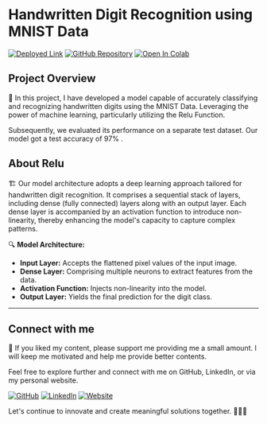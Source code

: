 # Handwritten Digit Recognition using MNIST Data

[![Deployed Link](https://img.shields.io/badge/Deployed_Link-Streamlit-blue?style=flat-square)](https://handwritten-digit-recognition-np.streamlit.app/)
[![GitHub Repository](https://img.shields.io/badge/Repository-Github-blue?style=flat-square&logo=github)](https://github.com/nabdeep-patel/handwritten-digit-recognition/)
<a href="https://colab.research.google.com/github/nabdeep-patel/handwritten-digit-recognition/blob/main/Handwritten_Digit_Classification.ipynb"><img src="https://colab.research.google.com/assets/colab-badge.svg" alt="Open In Colab"></a>


## Project Overview

📝 In this project, I have developed a model capable of accurately classifying and recognizing handwritten digits using the MNIST Data. Leveraging the power of machine learning, particularly utilizing the Relu Function.

Subsequently, we evaluated its performance on a separate test dataset. Our model got a test accuracy of 97% .

## About Relu

🏗️ Our model architecture adopts a deep learning approach tailored for handwritten digit recognition. It comprises a sequential stack of layers, including dense (fully connected) layers along with an output layer. Each dense layer is accompanied by an activation function to introduce non-linearity, thereby enhancing the model's capacity to capture complex patterns.

🔍 **Model Architecture:**

- **Input Layer:** Accepts the flattened pixel values of the input image.
- **Dense Layer:** Comprising multiple neurons to extract features from the data.
- **Activation Function:** Injects non-linearity into the model.
- **Output Layer:** Yields the final prediction for the digit class.

---

## Connect with me

🚀 If you liked my content, please support me providing me a small amount. I will keep me motivated and help me provide better contents.

Feel free to explore further and connect with me on GitHub, LinkedIn, or via my personal website. 

[![GitHub](https://img.shields.io/badge/GitHub-Profile-blue?style=flat-square&logo=github)](https://github.com/nabdeep-patel)
[![LinkedIn](https://img.shields.io/badge/LinkedIn-Profile-blue?style=flat-square&logo=linkedin)](https://www.linkedin.com/in/nabdeeppatel)
[![Website](https://img.shields.io/badge/Personal-Website-blue?style=flat-square&logo=chrome)](https://linktr.ee/nabdeeppatel/store)

Let's continue to innovate and create meaningful solutions together. 🚀🔬✨
